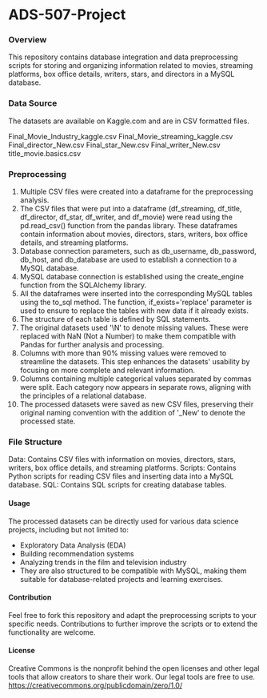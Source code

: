 # ADS-507-Project

### Overview
This repository contains database integration and data preprocessing scripts for storing and organizing information related to movies, streaming platforms, box office details, writers, stars, and directors in a MySQL database.

### Data Source
The datasets are available on Kaggle.com and are in CSV formatted files.

Final_Movie_Industry_kaggle.csv
Final_Movie_streaming_kaggle.csv
Final_director_New.csv
Final_star_New.csv
Final_writer_New.csv
title_movie.basics.csv

### Preprocessing

1) Multiple CSV files were created into a dataframe for the preprocessing analysis.
2) The CSV files that were put into a dataframe (df_streaming, df_title, df_director, df_star, df_writer, and df_movie) were read using the pd.read_csv() function from the pandas library. These dataframes contain information about movies, directors, stars, writers, box office details, and streaming platforms.
3) Database connection parameters, such as db_username, db_password, db_host, and db_database are used to establish a connection to a MySQL database.
4) MySQL database connection is established using the create_engine function from the SQLAlchemy library.
5) All the dataframes were inserted into the corresponding MySQL tables using the to_sql method. The function, if_exists='replace' parameter is used to ensure to replace the tables with new data if it already exists.
6) The structure of each table is defined by SQL statements.
7) The original datasets used '\N' to denote missing values. These were replaced with NaN (Not a Number) to make them compatible with Pandas for further analysis and processing.
8) Columns with more than 90% missing values were removed to streamline the datasets. This step enhances the datasets' usability by focusing on more complete and relevant information.
9) Columns containing multiple categorical values separated by commas were split. Each category now appears in separate rows, aligning with the principles of a relational database.
10) The processed datasets were saved as new CSV files, preserving their original naming convention with the addition of '_New' to denote the processed state.

### File Structure
Data: Contains CSV files with information on movies, directors, stars, writers, box office details, and streaming platforms.
Scripts: Contains Python scripts for reading CSV files and inserting data into a MySQL database.
SQL: Contains SQL scripts for creating database tables.

#### Usage
The processed datasets can be directly used for various data science projects, including but not limited to:

- Exploratory Data Analysis (EDA)
- Building recommendation systems
- Analyzing trends in the film and television industry
- They are also structured to be compatible with MySQL, making them suitable for database-related projects and learning exercises.

#### Contribution
Feel free to fork this repository and adapt the preprocessing scripts to your specific needs. Contributions to further improve the scripts or to extend the functionality are welcome.

#### License
Creative Commons is the nonprofit behind the open licenses and other legal tools that allow creators to share their work. Our legal tools are free to use. https://creativecommons.org/publicdomain/zero/1.0/

